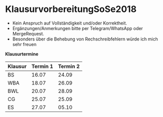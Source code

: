 # KlausurvorbereitungSoSe2018
- Kein Anspruch auf Vollständigkeit und/oder Korrektheit. 
- Ergänzungen/Anmerkungen bitte per Telegram/WhatsApp oder MergeRequest.
- Besonders über die Behebung von Rechschreibfehlern würde ich mich sehr freuen

**Klausurtermine**

| Klausur | Termin 1 | Termin 2 |
| ------- | -------- | -------- |
| BS      | 16.07    | 24.09    |
| WBA     | 18.07    | 26.09    |
| BWL     | 20.07    | 28.09    |
| CG      | 25.07    | 25.09    |
| ES      | 27.07    | 05.10    |

